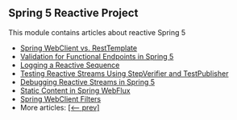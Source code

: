 ## Spring 5 Reactive Project

This module contains articles about reactive Spring 5 

- [Spring WebClient vs. RestTemplate](https://www.baeldung.com/spring-webclient-resttemplate)
- [Validation for Functional Endpoints in Spring 5](https://www.baeldung.com/spring-functional-endpoints-validation)
- [Logging a Reactive Sequence](https://www.baeldung.com/spring-reactive-sequence-logging)
- [Testing Reactive Streams Using StepVerifier and TestPublisher](https://www.baeldung.com/reactive-streams-step-verifier-test-publisher)
- [Debugging Reactive Streams in Spring 5](https://www.baeldung.com/spring-debugging-reactive-streams)
- [Static Content in Spring WebFlux](https://www.baeldung.com/spring-webflux-static-content)
- [Spring WebClient Filters](https://www.baeldung.com/spring-webclient-filters)
- More articles: [[<-- prev]](/spring-5-reactive)
